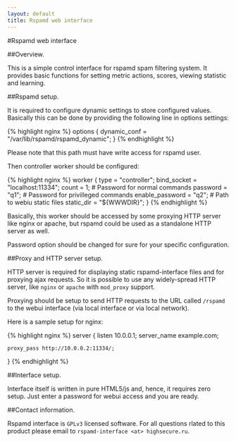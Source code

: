 ```yaml
---
layout: default
title: Rspamd web interface
---
```


#Rspamd web interface

##Overview.

This is a simple control interface for rspamd spam filtering system.
It provides basic functions for setting metric actions, scores,
viewing statistic and learning.

##Rspamd setup.

It is required to configure dynamic settings to store configured values.
Basically this can be done by providing the following line in options settings:

{% highlight nginx %}
options {
 dynamic_conf = "/var/lib/rspamd/rspamd_dynamic";
}
{% endhighlight %}

Please note that this path must have write access for rspamd user.

Then controller worker should be configured:

{% highlight nginx %}
worker {
	type = "controller";
	bind_socket = "localhost:11334";
	count = 1;
	# Password for normal commands
	password = "q1";
	# Password for privilleged commands
	enable_password = "q2";
	# Path to webiu static files
	static_dir = "${WWWDIR}";
}
{% endhighlight %}

Basically, this worker should be accessed by some proxying HTTP server
like nginx or apache, but rspamd could be used as a standalone HTTP server as well.

Password option should be changed for sure for your specific configuration.

##Proxy and HTTP server setup.

HTTP server is required for displaying static rspamd-interface files and for
proxying ajax requests. So it is possible to use any widely-spread HTTP
server, like `nginx` or `apache` with `mod_proxy` support.

Proxying should be setup to send HTTP requests to the URL called `/rspamd`
to the webui interface (via local interface or via local network).

Here is a sample setup for nginx:

{% highlight nginx %}
server {
	listen 10.0.0.1;
	server_name example.com;

	proxy_pass http://10.0.0.2:11334/;
}
{% endhighlight %}


##Interface setup.

Interface itself is written in pure HTML5/js and, hence, it requires zero setup.
Just enter a password for webui access and you are ready.

##Contact information.

Rspamd interface is `GPLv3` licensed software. For all questions rlated to this
product please email to `rspamd-interface <at> highsecure.ru`.
